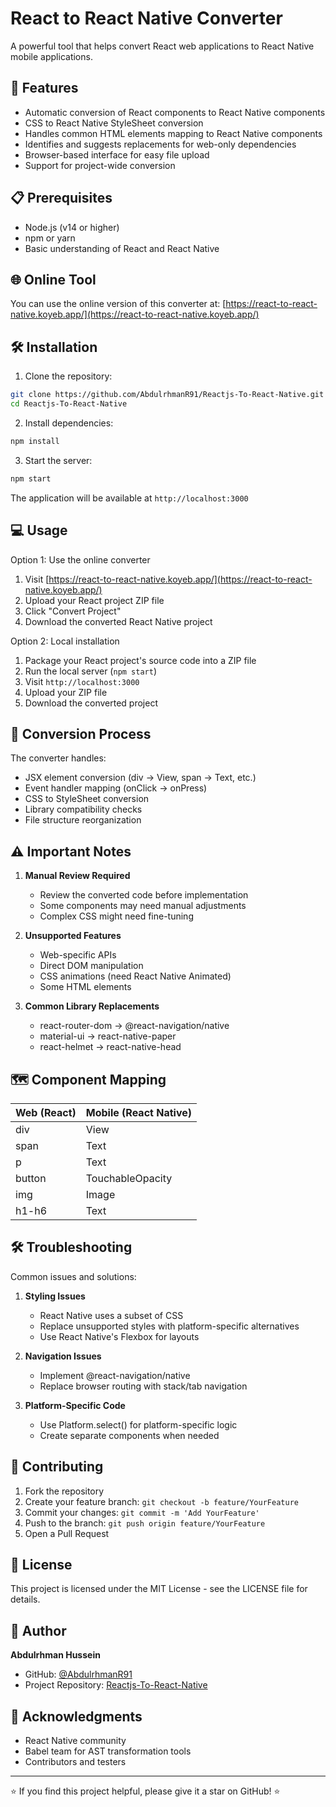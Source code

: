 # React to React Native Converter

A powerful tool that helps convert React web applications to React Native mobile applications.

## 🚀 Features

- Automatic conversion of React components to React Native components
- CSS to React Native StyleSheet conversion
- Handles common HTML elements mapping to React Native components
- Identifies and suggests replacements for web-only dependencies
- Browser-based interface for easy file upload
- Support for project-wide conversion

## 📋 Prerequisites

- Node.js (v14 or higher)
- npm or yarn
- Basic understanding of React and React Native

## 🌐 Online Tool

You can use the online version of this converter at:
[https://react-to-react-native.koyeb.app/](https://react-to-react-native.koyeb.app/)

## 🛠️ Installation

1. Clone the repository:
```bash
git clone https://github.com/AbdulrhmanR91/Reactjs-To-React-Native.git
cd Reactjs-To-React-Native
```

2. Install dependencies:
```bash
npm install
```

3. Start the server:
```bash
npm start
```

The application will be available at `http://localhost:3000`

## 💻 Usage

Option 1: Use the online converter
1. Visit [https://react-to-react-native.koyeb.app/](https://react-to-react-native.koyeb.app/)
2. Upload your React project ZIP file
3. Click "Convert Project"
4. Download the converted React Native project

Option 2: Local installation
1. Package your React project's source code into a ZIP file
2. Run the local server (`npm start`)
3. Visit `http://localhost:3000`
4. Upload your ZIP file
5. Download the converted project

## 🔄 Conversion Process

The converter handles:

- JSX element conversion (div → View, span → Text, etc.)
- Event handler mapping (onClick → onPress)
- CSS to StyleSheet conversion
- Library compatibility checks
- File structure reorganization

## ⚠️ Important Notes

1. **Manual Review Required**
   - Review the converted code before implementation
   - Some components may need manual adjustments
   - Complex CSS might need fine-tuning

2. **Unsupported Features**
   - Web-specific APIs
   - Direct DOM manipulation
   - CSS animations (need React Native Animated)
   - Some HTML elements

3. **Common Library Replacements**
   - react-router-dom → @react-navigation/native
   - material-ui → react-native-paper
   - react-helmet → react-native-head

## 🗺️ Component Mapping

| Web (React) | Mobile (React Native) |
|-------------|----------------------|
| div         | View                |
| span        | Text                |
| p           | Text                |
| button      | TouchableOpacity    |
| img         | Image               |
| h1-h6       | Text                |

## 🛠️ Troubleshooting

Common issues and solutions:

1. **Styling Issues**
   - React Native uses a subset of CSS
   - Replace unsupported styles with platform-specific alternatives
   - Use React Native's Flexbox for layouts

2. **Navigation Issues**
   - Implement @react-navigation/native
   - Replace browser routing with stack/tab navigation

3. **Platform-Specific Code**
   - Use Platform.select() for platform-specific logic
   - Create separate components when needed

## 🤝 Contributing

1. Fork the repository
2. Create your feature branch: `git checkout -b feature/YourFeature`
3. Commit your changes: `git commit -m 'Add YourFeature'`
4. Push to the branch: `git push origin feature/YourFeature`
5. Open a Pull Request

## 📝 License

This project is licensed under the MIT License - see the LICENSE file for details.

## 👤 Author

**Abdulrhman Hussein**
- GitHub: [@AbdulrhmanR91](https://github.com/AbdulrhmanR91)
- Project Repository: [Reactjs-To-React-Native](https://github.com/AbdulrhmanR91/Reactjs-To-React-Native)

## 🙏 Acknowledgments

- React Native community
- Babel team for AST transformation tools
- Contributors and testers

---

⭐️ If you find this project helpful, please give it a star on GitHub! ⭐️